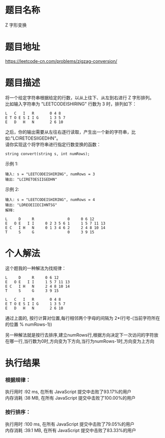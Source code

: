 # 题目名称  
Z 字形变换        
# 题目地址  
https://leetcode-cn.com/problems/zigzag-conversion/    
# 题目描述  
将一个给定字符串根据给定的行数，以从上往下、从左到右进行 Z 字形排列。   
比如输入字符串为 "LEETCODEISHIRING" 行数为 3 时，排列如下：        
```
L   C   I   R       0 4 8
E T O E S I I G     1 3 5 7
E   D   H   N       2 6 10
```  
之后，你的输出需要从左往右逐行读取，产生出一个新的字符串，比如:"LCIRETOESIIGEDHN"。  
请你实现这个将字符串进行指定行数变换的函数：  
```
string convert(string s, int numRows);
```
示例 1:  
```
输入: s = "LEETCODEISHIRING", numRows = 3
输出: "LCIRETOESIIGEDHN"
```
示例 2:  
```
输入: s = "LEETCODEISHIRING", numRows = 4
输出: "LDREOEIIECIHNTSG"
解释: 

L     D     R               0     0 6 12         
E   O E   I I     0 2 3 5 6 1     1 5 7 11 13    
E C   I H   N     0 1 3 4 6 2     2 4 8 10 14    
T     S     G               0     3 9 15
```
# 个人解法  
这个题我的一种解法为找规律： 
``` 
L     D     R     0 6 12           
E   O E   I I     1 5 7 11 13      
E C   I H   N     2 4 8 10 14      
T     S     G     3 9 15   
  
L   C   I   R       0 4 8  
E T O E S I I G     1 3 5 7  
E   D   H   N       2 6 10  
```
通过上面的, 按行计算对位置,每行相邻两个字母的间隔为 2*(行号-(当前字符所在的位置 % numRows-1))

另一种解法就是按行去排序,建立numRows行,根据方向决定下一次访问的字符放在哪一行,当行数为0时,方向变为下方向,当行为numRows-1时,方向变为上方向

# 执行结果  
### 根据规律：
执行用时 :92 ms, 在所有 JavaScript 提交中击败了93.17%的用户  
内存消耗 :38 MB, 在所有 JavaScript 提交中击败了100.00%的用户

### 按行排序：
执行用时 :100 ms, 在所有 JavaScript 提交中击败了79.05%的用户  
内存消耗 :39.1 MB, 在所有 JavaScript 提交中击败了83.33%的用户    